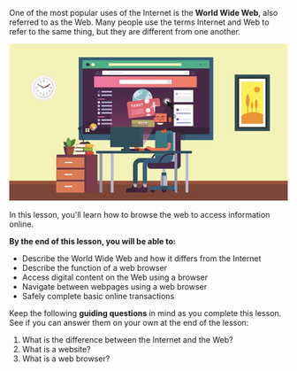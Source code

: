 One of the most popular uses of the Internet is the **World Wide Web**, also referred to as the Web. Many people use the terms Internet and Web to refer to the same thing, but they are different from one another.

![Illustration - character browsing the Web from desktop computer](../media/Browse_the_Web_Illustration.jpg)

In this lesson, you'll learn how to browse the web to access information online.

**By the end of this lesson, you will be able to:**

*   Describe the World Wide Web and how it differs from the Internet
*   Describe the function of a web browser
*   Access digital content on the Web using a browser
*   Navigate between webpages using a web browser
*   Safely complete basic online transactions

Keep the following **guiding questions** in mind as you complete this lesson. See if you can answer them on your own at the end of the lesson:

1.  What is the difference between the Internet and the Web?
2.  What is a website?
3.  What is a web browser?